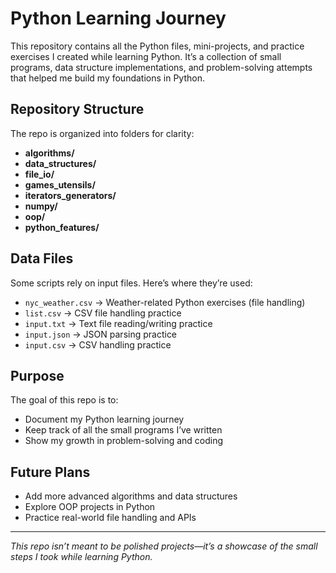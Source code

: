 # Python Learning Journey

This repository contains all the Python files, mini-projects, and practice exercises I created while learning Python. It’s a collection of small programs, data structure implementations, and problem-solving attempts that helped me build my foundations in Python.

## Repository Structure
The repo is organized into folders for clarity:

- **algorithms/**
- **data_structures/**  
- **file_io/**  
- **games_utensils/**
- **iterators_generators/**
- **numpy/**
- **oop/**
- **python_features/** 

## Data Files
Some scripts rely on input files. Here’s where they’re used:  
- `nyc_weather.csv` → Weather-related Python exercises (file handling)  
- `list.csv` → CSV file handling practice  
- `input.txt` → Text file reading/writing practice  
- `input.json` → JSON parsing practice  
- `input.csv` → CSV handling practice  

## Purpose
The goal of this repo is to:  
- Document my Python learning journey  
- Keep track of all the small programs I’ve written  
- Show my growth in problem-solving and coding  

## Future Plans
- Add more advanced algorithms and data structures  
- Explore OOP projects in Python  
- Practice real-world file handling and APIs  

---
*This repo isn’t meant to be polished projects—it’s a showcase of the small steps I took while learning Python.*
